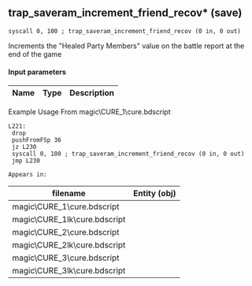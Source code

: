 ## trap_saveram_increment_friend_recov* (save)

`syscall 0, 100 ; trap_saveram_increment_friend_recov (0 in, 0 out)`

Increments the "Healed Party Members" value on the battle report at the end of the game

#### Input parameters
| Name | Type | Description
|------|------|------------


Example Usage From magic\CURE_1\cure.bdscript
```plaintext
L221:
 drop 
 pushFromFSp 36
 jz L230
 syscall 0, 100 ; trap_saveram_increment_friend_recov (0 in, 0 out)
 jmp L230
```





	Appears in:
| filename | Entity (obj)
|----------|-------------
| magic\CURE_1\cure.bdscript       |           
| magic\CURE_1lk\cure.bdscript       |           
| magic\CURE_2\cure.bdscript       |           
| magic\CURE_2lk\cure.bdscript       |           
| magic\CURE_3\cure.bdscript       |           
| magic\CURE_3lk\cure.bdscript       |           



